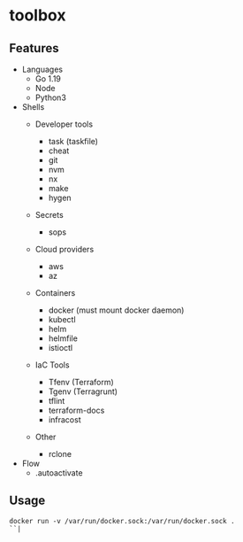 # toolbox 


## Features

* Languages
  * Go 1.19
  * Node 
  * Python3
* Shells 
  * Developer tools
    * task (taskfile)
    * cheat 
    * git 
    * nvm 
    * nx 
    * make 
    * hygen 

  * Secrets
    * sops 
  * Cloud providers
    * aws
    * az 
  * Containers 
    * docker (must mount docker daemon)
    * kubectl 
    * helm 
    * helmfile 
    * istioctl 

 
  * IaC Tools
    * Tfenv (Terraform)
    * Tgenv (Terragrunt)
    * tflint 
    * terraform-docs 
    * infracost
  * Other 

    * rclone
* Flow
  * .autoactivate
  

  

 


## Usage 

```shell
docker run -v /var/run/docker.sock:/var/run/docker.sock .
``|


